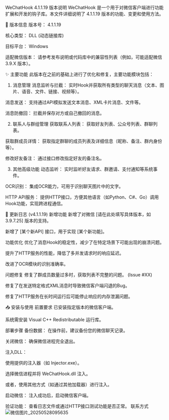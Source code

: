 
WeChatHook 4.1.1.19 版本说明
WeChatHook 是一个用于对微信客户端进行功能扩展和开发的钩子库。本文件详细说明了 4.1.1.19 版本的功能、变更和使用方法。

📌 版本信息
版本号： 4.1.1.19

核心类型： DLL (动态链接库)

目标平台： Windows

适配微信版本： 请参考发布说明或代码库中的兼容性列表（例如，可能适配微信 3.9.X 版本）。


✨ 主要功能
此版本在之前的基础上进行了优化和修复，主要功能模块包括：

1. 消息管理
消息监听与拦截： 实时Hook并获取所有类型的聊天消息（文本、图片、语音、文件、链接、视频等）。

消息发送： 支持通过API模拟发送文本消息、XML卡片消息、文件等。

消息防撤回： 拦截并保存对方或自己撤回的消息。

2. 联系人与群组管理
获取联系人列表： 获取好友列表、公众号列表、群聊列表。

获取群成员详情： 获取指定群聊的成员列表及详细信息（昵称、备注、群内身份等）。

修改好友备注： 通过接口修改指定好友的备注名。

3. 其他高级功能
动态监听： 实时监听好友请求、群邀请、支付通知等系统事件。

OCR识别： 集成OCR能力，可用于识别聊天图片中的文字。

HTTP API服务： 提供HTTP接口，方便其他语言（如Python、C#、Go）调用Hook功能，实现跨进程通信。

🚀 更新日志 (v4.1.1.19)
新增功能
新增了对微信 [请在此处填写具体版本，如 3.9.7.25] 版本的支持。

新增了 [某个新API] 接口，用于实现 [某个新功能]。

功能优化
优化了消息Hook的稳定性，减少了在特定场景下可能出现的崩溃问题。

提升了HTTP服务的性能，降低了多并发请求时的响应延迟。

改进了OCR模块的识别准确率。

问题修复
修复了群成员数量过多时，获取列表不完整的问题。 (Issue #XX)

修复了在发送特定格式XML消息时导致微信客户端闪退的Bug。

修复了HTTP服务在长时间运行后可能停止响应的内存泄漏问题。

📥 安装与使用
前置要求
已安装指定版本的微信客户端。

系统需安装 Visual C++ Redistributable 运行库。

部署步骤
备份数据： 在操作前，建议备份您的微信聊天记录。

关闭微信： 确保微信进程完全退出。

注入DLL：

使用提供的注入器（如 Injector.exe）。

选择微信进程并将 WeChatHook.dll 注入。

或者，使用其他方式（如通过其他加载器）进行注入。

启动微信： 注入成功后，启动微信客户端。

验证功能： 查看日志文件或通过HTTP接口测试功能是否正常。
联系方式![微信图片_20250528095635](https://github.com/user-attachments/assets/ec3ff187-3073-42c9-a518-319e52604360)

